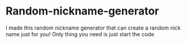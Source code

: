 # Random-nickname-generator
I made this random nickname generator that can create a random nick name just for you! Only thing you need is just start the code
